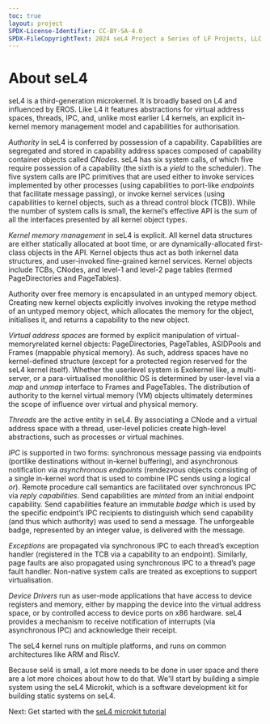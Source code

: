 ```yaml
---
toc: true
layout: project
SPDX-License-Identifier: CC-BY-SA-4.0
SPDX-FileCopyrightText: 2024 seL4 Project a Series of LF Projects, LLC.
---
```

<h1>About seL4</h1>

<p>
    seL4 is a third-generation microkernel. It is broadly based on L4 and influenced by EROS. Like L4 it features abstractions for virtual address spaces, threads, IPC, and, unlike most earlier L4 kernels, an explicit in-kernel memory management model and capabilities for authorisation.
</p>
<p>
    <em>Authority</em> in seL4 is conferred by possession of a capability. Capabilities are segregated and stored in capability address spaces composed of capability container objects called <em>CNodes</em>. seL4 has six system calls, of which five require possession of a capability (the sixth is a <em>yield</em> to the scheduler). The five system calls are IPC primitives that are used either to invoke services implemented by other processes (using capabilities to port-like <em>endpoints</em> that facilitate message passing), or invoke kernel services (using capabilities to kernel objects, such as a thread control block (TCB)). While the number of system calls is small, the kernel’s effective API is the sum of all the interfaces presented by all kernel object types.
</p>
<p>
    <em>Kernel memory management</em> in seL4 is explicit. All kernel data structures are either statically allocated at boot time, or are dynamically-allocated first-class objects in the API. Kernel objects thus act as both inkernel data structures, and user-invoked fine-grained kernel services. Kernel objects include TCBs, CNodes, and level-1 and level-2 page tables (termed PageDirectories and PageTables).
</p>
<p>
    Authority over free memory is encapsulated in an untyped memory object. Creating new kernel objects explicitly involves invoking the retype method of an untyped
memory object, which allocates the memory for the object, initialises it, and returns a capability to the new object.
</p>
<p>
    <em>Virtual address spaces</em> are formed by explicit manipulation of virtual-memoryrelated kernel objects: PageDirectories, PageTables, ASIDPools and Frames (mappable physical memory). As such, address spaces have no kernel-defined structure (except for a protected region reserved for the seL4 kernel itself). Whether the userlevel system is Exokernel like, a multi-server, or a para-virtualised monolithic OS is determined by user-level via a <em>map</em> and <em>unmap</em> interface to Frames and PageTables. The distribution of authority to the kernel virtual memory (VM) objects ultimately determines the scope of influence over virtual and physical memory.
</p>
<p>
    <em>Threads</em> are the active entity in seL4. By associating a CNode and a virtual address space with a thread, user-level policies create high-level abstractions, such as processes or virtual machines.
</p>
<p>
    <em>IPC</em> is supported in two forms: synchronous message passing via endpoints (portlike destinations without in-kernel buffering), and asynchronous notification via <em>asynchronous endpoints</em> (rendezvous objects consisting of a single in-kernel word that is used to combine IPC sends using a logical <em>or</em>). Remote procedure call semantics are facilitated over synchronous IPC via <em>reply capabilities</em>. Send capabilities are <em>minted</em> from an initial endpoint capability. Send capabilities feature an immutable <em>badge</em> which is used by the specific endpoint’s IPC recipients to distinguish which send capability (and thus which authority) was used to send a message. The unforgeable badge, represented by an integer value, is delivered with the message.
</p>
<p>
    <em>Exceptions</em> are propagated via synchronous IPC to each thread’s exception handler (registered in the TCB via a capability to an endpoint). Similarly, page faults are also propagated using synchronous IPC to a thread’s page fault handler. Non-native system calls are treated as exceptions to support virtualisation.
</p>
<p>
    <em>Device Drivers</em> run as user-mode applications that have access to device registers and memory, either by mapping the device into the virtual address space, or by controlled access to device ports on x86 hardware. seL4 provides a mechanism to receive notification of interrupts (via asynchronous IPC) and acknowledge their receipt.
</p>
<p>
    The seL4 kernel runs on multiple platforms, and runs on common architectures like ARM and RiscV.
</p>
<p>
    Because sel4 is small, a lot more needs to be done in user space and there are a lot more choices about how to do that. We'll start by building a simple system using the seL4 Microkit, which is a software development kit for building static systems on seL4.
</p>
<p>
    Next: Get started with the <a href="microkit">seL4 microkit tutorial</a>
</p>